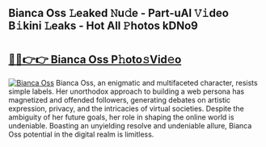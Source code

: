 ## Bianca Oss 𝙻eaked 𝙽u𝚍e - Part-uAl 𝚅𝚒deo B𝚒kini 𝙻eaks - Hot All 𝙿hotos kDNo9

# <h2><a href="http://ld3sny.urlbe.top/?page=Bianca+Oss">🔗🔗👉👉 Bianca Oss P𝚑oto𝚜Vid𝚎o</a></h2>

[![Bianca Oss](https://i.imgur.com/eBuTRDB.gif)](http://ld3sny.urlbe.top/?page=Bianca+Oss)
Bianca Oss, an enigmatic and multifaceted character, resists simple labels. Her unorthodox approach to building a web persona has magnetized and offended followers, generating debates on artistic expression, privacy, and the intricacies of virtual societies. Despite the ambiguity of her future goals, her role in shaping the online world is undeniable. Boasting an unyielding resolve and undeniable allure, Bianca Oss potential in the digital realm is limitless.

